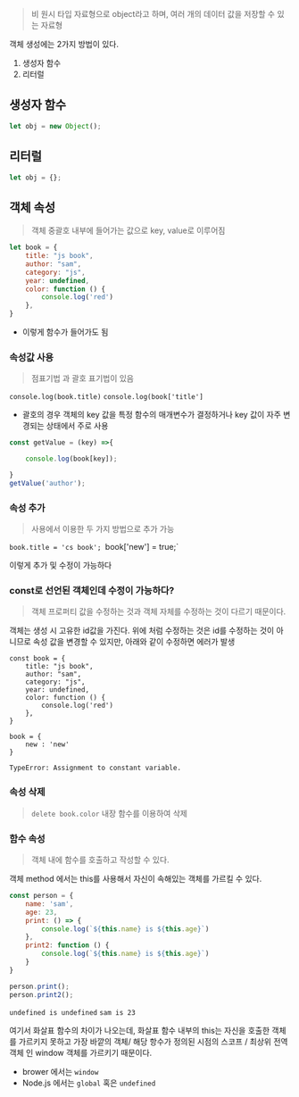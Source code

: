 > 비 원시 타입 자료형으로 object라고 하며, 여러 개의 데이터 값을 저장할 수 있는 자료형

객체 생성에는 2가지 방법이 있다.
1. 생성자 함수
2. 리터럴
## 생성자 함수
```js
let obj = new Object();
```

## 리터럴
```js
let obj = {};
```

## 객체 속성
> 객체 중괄호 내부에 들어가는 값으로 key, value로 이루어짐

```js
let book = {
    title: "js book",
    author: "sam",
    category: "js",
    year: undefined,
    color: function () {
        console.log('red')
    },
}
```
- 이렇게 함수가 들어가도 됨

### 속성값 사용
> 점표기법 과 괄호 표기법이 있음

`console.log(book.title)`
`console.log(book['title']`
- 괄호의 경우 객체의 key 값을 특정 함수의 매개변수가 결정하거나 key 값이 자주 변경되는 상태에서 주로 사용
```js
const getValue = (key) =>{

    console.log(book[key]);

}
getValue('author');
```

### 속성 추가
> 사용에서 이용한 두 가지 방법으로 추가 가능

`book.title = 'cs book';
`book['new'] = true;`

이렇게 추가 및 수정이 가능하다

### const로 선언된 객체인데 수정이 가능하다?
> 객체 프로퍼티 값을 수정하는 것과 객체 자체를 수정하는 것이 다르기 때문이다.

객체는 생성 시 고유한 id값을 가진다.
위에 처럼 수정하는 것은 id를 수정하는 것이 아니므로 속성 값을 변경할 수 있지만, 아래와 같이 수정하면 에러가 발생
```
const book = {
    title: "js book",
    author: "sam",
    category: "js",
    year: undefined,
    color: function () {
        console.log('red')
    },
}

book = {
    new : 'new'
}
```
`TypeError: Assignment to constant variable.`

### 속성 삭제
>`delete book.color` 내장 함수를 이용하여 삭제


### 함수 속성
> 객체 내에 함수를 호출하고 작성할 수 있다.

객체 method 에서는 this를 사용해서 자신이 속해있는 객체를 가르킬 수 있다.
```js
const person = {
    name: 'sam',
    age: 23,
    print: () => {
        console.log(`${this.name} is ${this.age}`)
    },
    print2: function () {
        console.log(`${this.name} is ${this.age}`)
    }
}

person.print();
person.print2();
```
`undefined is undefined`
`sam is 23`

여기서 화살표 함수의 차이가 나오는데, 화살표 함수 내부의 this는 자신을 호출한 객체를 가르키지 못하고 가장 바깥의 객체/ 해당 항수가 정의된 시점의 스코프 / 최상위 전역 객체 인 window 객체를 가르키기 때문이다.

- brower 에서는 `window`
- Node.js 에서는 `global` 혹은 `undefined`
